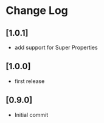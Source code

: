 # Change Log

## [1.0.1]
- add support for Super Properties

## [1.0.0]
- first release

## [0.9.0]
- Initial commit